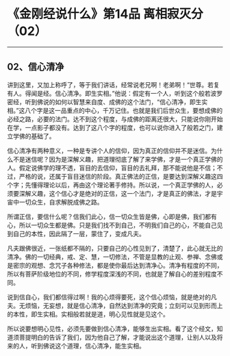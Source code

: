 # 《金刚经说什么》第14品 离相寂灭分（02）

------

## 02、信心清净

讲到这里，又加上称呼了，等于我们讲话，经常说老兄啊！老弟啊！“世尊。若复有人。得闻是经。信心清净。即生实相。”他说：假定有一个人，听到这个般若波罗密经，听到佛说的如何以智慧来自度、成佛的这个法门，“信心清净，即生实相。”这八个字是这一品重点的中心，千万记住。也就是我们后世众生，要想成佛的必经之路，必要的法门。达不到这个程度，与成佛的距离还很大，只能说你刚开始在学，一点影子都没有。达到了这八个字的程度，也可以说你进入了般若之门，建立学佛的基础了。

信心清净有两种意义，一种是专讲个人的信仰，因为真正的信仰并不是迷信。为什么不是迷信呢？因为是深解义趣，把道理彻底了解了来学佛，才是一个真正学佛的人。假定说佛学的理不透，盲目的去信仰，盲目的去礼拜，那不能说他是不信；不过，严格的说，还属于盲目迷信的阶段。真正佛法的正信，是要达到深解义趣这四个字；先懂得理论以后，再由这个理论著手修持。所以说，一个真正学佛的人，必须要深解义趣，这个信心才是绝对的正信，这一个法门，才是真正的佛法，才是宇宙中一切众生，自求解脱成佛之路。

所谓正信，要信什么呢？信我们此心，信一切众生皆是佛，心即是佛，我们都有心，所以一切众生都是佛。只是我们找不到自己，不明我们自己的心，不能自己见到自己的本性，因此隔了一层，蒙住了，变成凡夫。

凡夫跟佛很近，一张纸都不隔的，只要自己的心性见到了，清楚了，此心就无比的清净。佛的一切经典，戒、定、慧，一切修法，不管是显教的止观、参禅、念佛或是密宗的观想、念咒子各种修法，都是使你最后达到清净心。清净有程度的不同，所以有菩萨阶级地位的不同，修学程度深浅的不同，也就是了解自心的差别程度不同。

说到信自心，我们都信得过啊！我的心烦得要死，这个信心烦恼，就是绝对的凡夫。无烦恼，无妄想，就是信心清净，自然达到清净的究竟；立刻可以见到形而上的本性，即生实相。实相般若就是道，明心见性就是见这个。

所以说要想明心见性，必须先要做到信心清净，能够生出实相。看了这个经文，知道须菩提明白的告诉了我们，因为他自己了解，才能说出这个道理，让别人以及将来的人，听到佛说这个道理，信心清净，能生实相。

